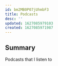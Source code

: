 ```yaml
---
id: bm2MB0P07jUhmbF3
title: Podcasts
desc: ''
updated: 1627085979103
created: 1627085971987
---
```


## Summary

Podcasts that I listen to
